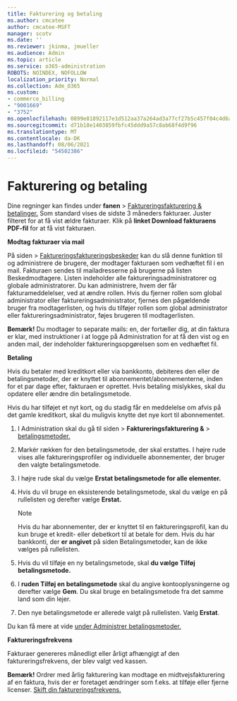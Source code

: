 ```yaml
---
title: Fakturering og betaling
ms.author: cmcatee
author: cmcatee-MSFT
manager: scotv
ms.date: ''
ms.reviewer: jkinma, jmueller
ms.audience: Admin
ms.topic: article
ms.service: o365-administration
ROBOTS: NOINDEX, NOFOLLOW
localization_priority: Normal
ms.collection: Adm_O365
ms.custom:
- commerce_billing
- "9001669"
- "3752"
ms.openlocfilehash: 0899e81892117e1d512aa37a264ad3a77cf27b5c457f04c4d6a8d56753300543
ms.sourcegitcommit: d71b18e1403859fbfc45ddd9a57c8ab68f4d9f96
ms.translationtype: MT
ms.contentlocale: da-DK
ms.lasthandoff: 08/06/2021
ms.locfileid: "54502386"
---
```

# <a name="billing-and-payment"></a>Fakturering og betaling

Dine regninger kan findes under **fanen**  >  [Faktureringsfakturering & betalinger.](https://go.microsoft.com/fwlink/p/?linkid=848039)  Som standard vises de sidste 3 måneders fakturaer.  Juster filteret for at få vist ældre fakturaer.  Klik på **linket Download fakturaens PDF-fil** for at få vist fakturaen.

**Modtag fakturaer via mail**

På siden  >  [Faktureringsfaktureringsbeskeder](https://go.microsoft.com/fwlink/p/?linkid=853212) kan du slå denne funktion til og administrere de brugere, der modtager fakturaen som vedhæftet fil i en mail.  Fakturaen sendes til mailadresserne på brugerne på listen Beskedmodtagere. Listen indeholder alle faktureringsadministratorer og globale administratorer.  Du kan administrere, hvem der får fakturameddelelser, ved at ændre rollen.  Hvis du fjerner rollen som global administrator eller faktureringsadministrator, fjernes den pågældende bruger fra modtagerlisten, og hvis du tilføjer rollen som global administrator eller faktureringsadministrator, føjes brugeren til modtagerlisten.

**Bemærk!** Du modtager to separate mails: en, der fortæller dig, at din faktura er klar, med instruktioner i at logge på Administration for at få den vist og en anden mail, der indeholder faktureringsopgørelsen som en vedhæftet fil.

**Betaling**

Hvis du betaler med kreditkort eller via bankkonto, debiteres den eller de betalingsmetoder, der er knyttet til abonnementet/abonnementerne, inden for et par dage efter, fakturaen er oprettet. Hvis betaling mislykkes, skal du opdatere eller ændre din betalingsmetode.

Hvis du har tilføjet et nyt kort, og du stadig får en meddelelse om afvis på det gamle kreditkort, skal du muligvis knytte det nye kort til abonnementet.

1. I Administration skal du gå til siden  >  **Faktureringsfakturering &**  >  [betalingsmetoder.](https://go.microsoft.com/fwlink/p/?linkid=2018806)

2. Markér rækken for den betalingsmetode, der skal erstattes. I højre rude vises alle faktureringsprofiler og individuelle abonnementer, der bruger den valgte betalingsmetode.

3. I højre rude skal du vælge **Erstat betalingsmetode for alle elementer.**

4. Hvis du vil bruge en eksisterende betalingsmetode, skal du vælge en på rullelisten og derefter vælge **Erstat.**

    > [!NOTE]
    > Hvis du har abonnementer, der er knyttet til en faktureringsprofil, kan du kun bruge et kredit- eller debetkort til at betale for dem. Hvis du har bankkonti, der **er angivet** på siden Betalingsmetoder, kan de ikke vælges på rullelisten.

5. Hvis du vil tilføje en ny betalingsmetode, skal **du vælge Tilføj betalingsmetode.**

6. I **ruden Tilføj en betalingsmetode** skal du angive kontooplysningerne og derefter vælge **Gem**. Du skal bruge en betalingsmetode fra det samme land som din lejer.

7. Den nye betalingsmetode er allerede valgt på rullelisten. Vælg **Erstat**.

Du kan få mere at vide [under Administrer betalingsmetoder.](/microsoft-365/commerce/billing-and-payments/manage-payment-methods)

**Faktureringsfrekvens**

Fakturaer genereres månedligt eller årligt afhængigt af den faktureringsfrekvens, der blev valgt ved kassen.  

**Bemærk!** Ordrer med årlig fakturering kan modtage en midtvejsfakturering af en faktura, hvis der er foretaget ændringer som f.eks. at tilføje eller fjerne licenser. [Skift din faktureringsfrekvens.](/microsoft-365/commerce/billing-and-payments/change-payment-frequency)
